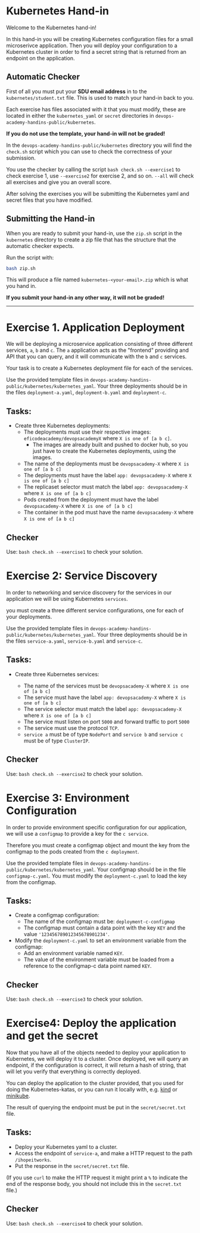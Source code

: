 # Kubernetes Hand-in

Welcome to the Kubernetes hand-in!

In this hand-in you will be creating Kubernetes configuration files for a small microserivce application.
Then you will deploy your configuration to a Kubernetes cluster in order to find a secret string that is returned from an endpoint on the application.

## Automatic Checker

First of all you must put your **SDU email address** in to the `kubernetes/student.txt` file.
This is used to match your hand-in back to you.

Each exercise has files associated with it that you must modify, these are located in either the `kubernetes_yaml` or `secret` directories in `devops-academy-handins-public/kubernetes`.

**If you do not use the template, your hand-in will not be graded!**

In the `devops-academy-handins-public/kubernetes` directory you will find the `check.sh` script which you can use to check the correctness of your submission.

You use the checker by calling the script `bash check.sh --exercise1` to check exercise 1, use `--exercise2` for exercise 2, and so on.
`--all` will check all exercises and give you an overall score.

After solving the exercises you will be submitting the Kubernetes yaml and secret files that you have modified.

## Submitting the Hand-in

When you are ready to submit your hand-in, use the `zip.sh` script in the `kubernetes` directory to create a zip file that has the structure that the automatic checker expects.

Run the script with:

```sh
bash zip.sh
```

This will produce a file named `kubernetes-<your-email>.zip` which is what you hand in.

**If you submit your hand-in any other way, it will not be graded!**

---

# Exercise 1. Application Deployment

We will be deploying a microservice application consisting of three different services, `a`, `b` and `c`.
The `a` application acts as the "frontend" providing and API that you can query, and it will communicate with the `b` and `c` services.

Your task is to create a Kubernetes deployment file for each of the services.

Use the provided template files in `devops-academy-handins-public/kubernetes/kubernetes_yaml`.
Your three deployments should be in the files `deployment-a.yaml`, `deployment-b.yaml` and `deployment-c`.

## Tasks:

- Create three Kubernetes deployments:
  - The deployments must use their respective images: `eficodeacademy/devopsacademyX` where `X is one of [a b c]`.
    - The images are already built and pushed to docker hub, so you just have to create the Kubernetes deployments, using the images.
  - The name of the deployments must be `devopsacademy-X` where `X is one of [a b c]`
  - The deployments must have the label `app: devopsacademy-X` where `X is one of [a b c]`
  - The replicaset selector must match the label `app: devopsacademy-X` where `X is one of [a b c]`
  - Pods created from the deployment must have the label `devopsacademy-X` where `X is one of [a b c]`
  - The container in the pod must have the name `devopsacademy-X` where `X is one of [a b c]`

## Checker

Use: `bash check.sh --exercise1` to check your solution.

# Exercise 2: Service Discovery

In order to networking and service discovery for the services in our application we will be using Kubernetes `services`.

you must create a three different service configurations, one for each of your deployments.

Use the provided template files in `devops-academy-handins-public/kubernetes/kubernetes_yaml`.
Your three deployments should be in the files `service-a.yaml`, `service-b.yaml` and `service-c`.

## Tasks:

- Create three Kubernetes services:

  - The name of the services must be `devopsacademy-X` where `X is one of [a b c]`
  - The service must have the label `app: devopsacademy-X` where `X is one of [a b c]`
  - The service selector must match the label `app: devopsacademy-X` where `X is one of [a b c]`
  - The service must listen on port `5000` and forward traffic to port `5000`
  - The service must use the protocol `TCP`.
  - `service a` must be of type `NodePort` and `service b` and `service c` must be of type `ClusterIP`.

## Checker

Use: `bash check.sh --exercise2` to check your solution.

# Exercise 3: Environment Configuration

In order to provide environment specific configuration for our application, we will use a `configmap` to provide a key for the `c service`.

Therefore you must create a configmap object and mount the key from the configmap to the pods created from the `c deployment`.

Use the provided template files in `devops-academy-handins-public/kubernetes/kubernetes_yaml`.
Your configmap should be in the file `configmap-c.yaml`.
You must modify the `deployment-c.yaml` to load the key from the configmap.

## Tasks:

- Create a configmap configuration:
  - The name of the configmap must be: `deployment-c-configmap`
  - The configmap must contain a data point with the key `KEY` and the value `'123456789012345678901234'`.
- Modify the `deployment-c.yaml` to set an environment variable from the configmap:
  - Add an environment variable named `KEY`.
  - The value of the environment variable must be loaded from a reference to the configmap-c data point named `KEY`.

## Checker

Use: `bash check.sh --exercise3` to check your solution.

# Exercise4: Deploy the application and get the secret

Now that you have all of the objects needed to deploy your application to Kubernetes, we will deploy it to a cluster.
Once deployed, we will query an endpoint, if the configuration is correct, it will return a hash of string, that will let you verify that everything is correctly deployed.

You can deploy the application to the cluster provided, that you used for doing the Kubernetes-katas, or you can run it locally with, e.g. [kind](https://kind.sigs.k8s.io/) or [minikube](https://minikube.sigs.k8s.io/docs/).

The result of querying the endpoint must be put in the `secret/secret.txt` file.

## Tasks:

- Deploy your Kubernetes yaml to a cluster.
- Access the endpoint of `service-a`, and make a HTTP request to the path `/ihopeitworks`.
- Put the response in the `secret/secret.txt` file.

(If you use `curl` to make the HTTP request it might print a `%` to indicate the end of the response body, you should not include this in the `secret.txt` file.)

## Checker

Use: `bash check.sh --exercise4` to check your solution.
